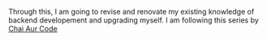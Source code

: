 Through this, I am going to revise and renovate my existing knowledge of backend developement and upgrading myself. I am following this series by [Chai Aur Code](https://www.youtube.com/playlist?list=PLu71SKxNbfoBGh_8p_NS-ZAh6v7HhYqHW)
